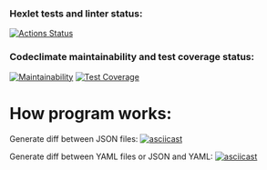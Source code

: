 ### Hexlet tests and linter status:
[![Actions Status](https://github.com/nikbyar/python-project-lvl2/workflows/hexlet-check/badge.svg)](https://github.com/nikbyar/python-project-lvl2/actions)

### Codeclimate maintainability and test coverage status:
[![Maintainability](https://api.codeclimate.com/v1/badges/6c1bd682a9d1b6d63dd0/maintainability)](https://codeclimate.com/github/nikbyar/python-project-lvl2/maintainability)
[![Test Coverage](https://api.codeclimate.com/v1/badges/6c1bd682a9d1b6d63dd0/test_coverage)](https://codeclimate.com/github/nikbyar/python-project-lvl2/test_coverage)

# How program works:
Generate diff between JSON files:
[![asciicast](https://asciinema.org/a/578635.svg)](https://asciinema.org/a/578635)

Generate diff between YAML files or JSON and YAML:
[![asciicast](https://asciinema.org/a/QpTFp9sekFgjt9WKfzY3O9oWt.svg)](https://asciinema.org/a/QpTFp9sekFgjt9WKfzY3O9oWt)
